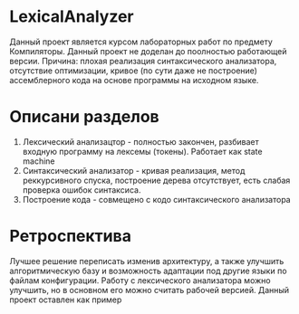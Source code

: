 # LexicalAnalyzer
Данный проект является курсом лабораторных работ по предмету Компиляторы. 
Данный проект не доделан до поолностью работающей версии. Причина: плохая реализация синтаксического анализатора, отсутствие оптимизации, кривое (по сути даже не построение) ассемблерного кода на основе программы на исходном языке.
# Описани разделов
1) Лексический анализацтор - полностью закончен, разбивает входную программу на лексемы (токены). Работает как state machine 
2) Синтаксический анализатор - кривая реализация, метод реккурсивного спуска, построение дерева отсутствует, есть слабая проверка ошибок синтаксиса.
3) Построение кода - совмещено с кодо синтаксического анализатора
# Ретроспектива
Лучшее решение переписать изменив архитектуру, а также улучшить алгоритмическую базу и возможность адаптации под другие языки по файлам конфигурации.
Работу с лексического анализатора можно улучшить, но в основном его можно считать рабочей версией. Данный проект оставлен как пример
